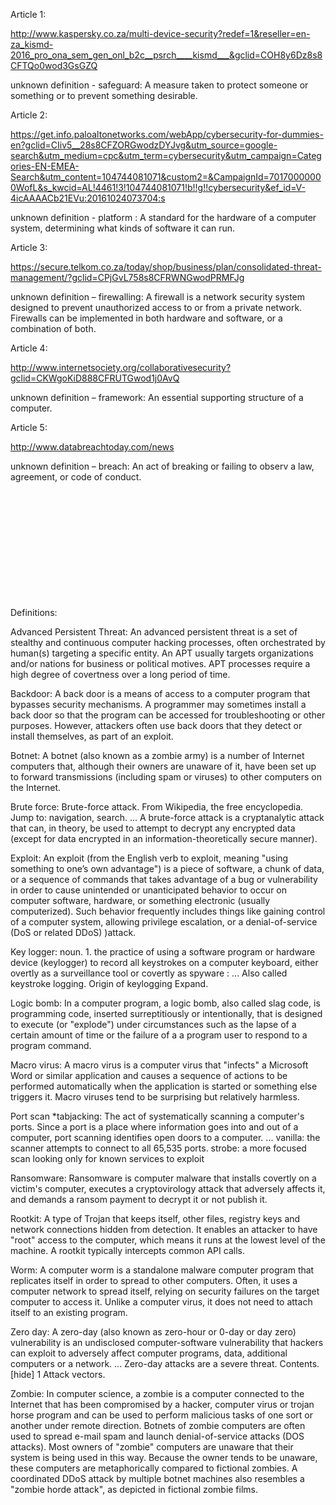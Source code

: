 

Article 1:

http://www.kaspersky.co.za/multi-device-security?redef=1&reseller=en-za_kismd-2016_pro_ona_sem_gen_onl_b2c__psrch____kismd___&gclid=COH8y6Dz8s8CFTQo0wod3GsGZQ

unknown definition - safeguard: A measure taken to
protect someone or something or to prevent something desirable. 

Article 2:

https://get.info.paloaltonetworks.com/webApp/cybersecurity-for-dummies-en?gclid=CIiv5__28s8CFZORGwodzDYJvg&utm_source=google-search&utm_medium=cpc&utm_term=cybersecurity&utm_campaign=Categories-EN-EMEA-Search&utm_content=104744081071&custom2=&CampaignId=70170000000WofL&s_kwcid=AL!4461!3!104744081071!b!!g!!cybersecurity&ef_id=V-4icAAAACb21EVu:20161024073704:s

unknown definition - platform : A standard for the hardware
of a computer system, determining what kinds of software it can run.

Article 3:

https://secure.telkom.co.za/today/shop/business/plan/consolidated-threat-management/?gclid=CPjGvL758s8CFRWNGwodPRMFJg

unknown definition – firewalling: A firewall is a network
security system designed to prevent unauthorized access to or from a private
network. Firewalls can be implemented in both hardware and software, or a
combination of both. 

Article 4:

http://www.internetsociety.org/collaborativesecurity?gclid=CKWgoKiD888CFRUTGwod1j0AvQ

unknown
definition – framework: An essential supporting structure of a computer.

Article 5:

http://www.databreachtoday.com/news

unknown
definition – breach: An act of breaking or failing to observ a law, agreement,
or code of conduct.

 

 

 

 

 

 

Definitions:

Advanced Persistent Threat: An advanced
persistent threat is a set of stealthy and continuous computer hacking processes, often
orchestrated by human(s) targeting a specific entity. An APT usually targets
organizations and/or nations for business or political motives. APT processes
require a high degree of covertness over a long period of time.

Backdoor:
A back door is a means of access to a computer program that bypasses
security mechanisms. A programmer may sometimes install a back door so that the program can be
accessed for troubleshooting or other purposes. However, attackers often use
back doors that they detect or install themselves, as part of an exploit.

Botnet:
A botnet (also known as a zombie
army) is a number of Internet computers
that, although their owners are unaware of it, have been set up to forward
transmissions (including spam or viruses) to other computers on the Internet.

Brute
force: Brute-force attack. From Wikipedia, the free
encyclopedia. Jump to: navigation, search. ... A brute-force attack
is a cryptanalytic attack that can, in theory, be used to attempt to decrypt
any encrypted data (except for data encrypted in an information-theoretically
secure manner).

Exploit:
An exploit (from the English
verb to exploit, meaning
"using something to one’s own advantage") is a piece of software, a chunk of data, or a
sequence of commands that takes advantage of a bug or vulnerability in order to cause unintended or unanticipated
behavior to occur on computer software, hardware, or something electronic
(usually computerized). Such behavior frequently includes things like gaining
control of a computer system, allowing privilege
escalation, or a denial-of-service
(DoS or related DDoS) )attack.

Key logger: noun. 1. the practice of using a software program or hardware device (keylogger) to record all keystrokes on
a computer keyboard, either
overtly as a surveillance tool or covertly as spyware : ... Also called
keystroke logging. Origin of
keylogging Expand.

Logic
bomb: In a computer program, a logic bomb, also called slag code, is
programming code, inserted surreptitiously or intentionally, that is designed
to execute (or "explode") under circumstances such as the lapse of a
certain amount of time or the
failure of a a program user to respond to a program command.

Macro
virus: A macro virus is a computer virus that
"infects" a Microsoft Word or similar application and causes a
sequence of actions to be performed automatically when the application is
started or something else triggers it. Macro
viruses tend to be surprising but relatively harmless.

Port
scan *tabjacking: The act of systematically scanning a computer's
ports. Since a port is a
place where information goes into and out of a computer, port scanning
identifies open doors to a computer.
... vanilla: the scanner
attempts to connect to all 65,535 ports.
strobe: a more focused scan
looking only for known services to exploit

Ransomware:
Ransomware is computer malware that installs
covertly on a victim's computer,
executes a cryptovirology attack that adversely affects it, and demands a
ransom payment to decrypt it or not publish it.

Rootkit:
A type of Trojan that keeps itself, other files, registry keys and network
connections hidden from detection. It enables an attacker to have
"root" access to the computer,
which means it runs at the
lowest level of the machine. A rootkit
typically intercepts common API calls.

Worm: A
computer worm is a standalone
malware computer program that
replicates itself in order to spread to other computers. Often, it uses a computer network to spread itself, relying on security failures on
the target computer to access
it. Unlike a computer virus, it
does not need to attach itself to an existing program.

Zero
day: A zero-day (also
known as zero-hour or 0-day or day zero) vulnerability is an undisclosed computer-software vulnerability that hackers can exploit to
adversely affect computer
programs, data, additional computers
or a network. ... Zero-day attacks are a severe threat.
Contents. [hide] 1 Attack vectors.

Zombie: In computer science, a zombie is a computer connected to the
Internet that has been compromised by a hacker, computer virus or trojan
horse program and can be used to perform malicious tasks of one sort or another
under remote direction. Botnets of zombie computers are
often used to spread e-mail spam and launch denial-of-service
attacks (DOS attacks). Most owners of "zombie"
computers are unaware that their system is being used in this way. Because the
owner tends to be unaware, these computers are metaphorically compared to
fictional zombies. A coordinated DDoS
attack by multiple botnet machines also resembles a "zombie horde
attack", as depicted in fictional zombie films.



